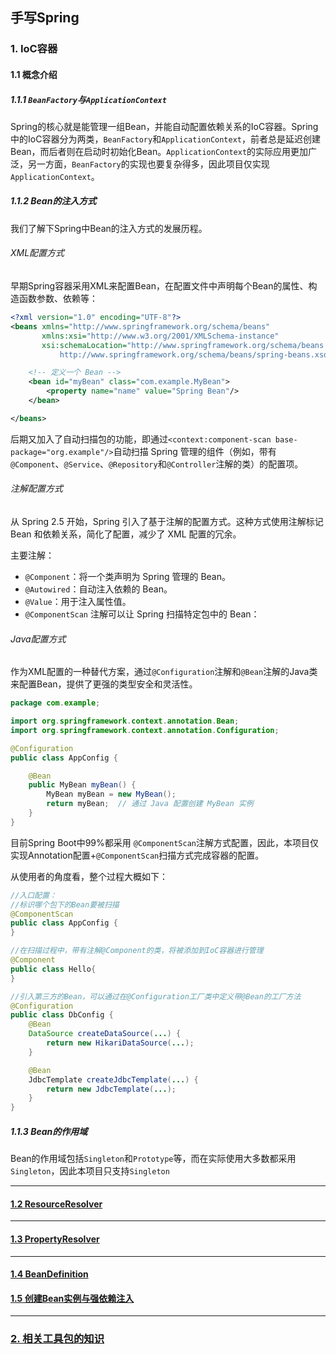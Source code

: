 ## 手写Spring

### 1. IoC容器

#### 1.1 概念介绍

##### 1.1.1 `BeanFactory`与`ApplicationContext`

Spring的核心就是能管理一组Bean，并能自动配置依赖关系的IoC容器。Spring中的IoC容器分为两类，`BeanFactory`和`ApplicationContext`，前者总是延迟创建Bean，而后者则在启动时初始化Bean。`ApplicationContext`的实际应用更加广泛，另一方面，`BeanFactory`的实现也要复杂得多，因此项目仅实现`ApplicationContext`。

##### 1.1.2 Bean的注入方式

我们了解下Spring中Bean的注入方式的发展历程。

###### XML配置方式

早期Spring容器采用XML来配置Bean，在配置文件中声明每个Bean的属性、构造函数参数、依赖等：
```xml
<?xml version="1.0" encoding="UTF-8"?>
<beans xmlns="http://www.springframework.org/schema/beans"
       xmlns:xsi="http://www.w3.org/2001/XMLSchema-instance"
       xsi:schemaLocation="http://www.springframework.org/schema/beans 
           http://www.springframework.org/schema/beans/spring-beans.xsd">

    <!-- 定义一个 Bean -->
    <bean id="myBean" class="com.example.MyBean">
        <property name="name" value="Spring Bean"/>
    </bean>

</beans>
```

后期又加入了自动扫描包的功能，即通过`<context:component-scan base-package="org.example"/>`自动扫描 Spring 管理的组件（例如，带有`@Component`、`@Service`、`@Repository`和`@Controller`注解的类）的配置项。

###### 注解配置方式

从 Spring 2.5 开始，Spring 引入了基于注解的配置方式。这种方式使用注解标记 Bean 和依赖关系，简化了配置，减少了 XML 配置的冗余。

主要注解：
- `@Component`：将一个类声明为 Spring 管理的 Bean。
- `@Autowired`：自动注入依赖的 Bean。
- `@Value`：用于注入属性值。
- `@ComponentScan` 注解可以让 Spring 扫描特定包中的 Bean：

###### Java配置方式

作为XML配置的一种替代方案，通过`@Configuration`注解和`@Bean`注解的Java类来配置Bean，提供了更强的类型安全和灵活性。

```java
package com.example;

import org.springframework.context.annotation.Bean;
import org.springframework.context.annotation.Configuration;

@Configuration
public class AppConfig {

    @Bean
    public MyBean myBean() {
        MyBean myBean = new MyBean();
        return myBean;  // 通过 Java 配置创建 MyBean 实例
    }
}
```

目前Spring Boot中99%都采用
`@ComponentScan`注解方式配置，因此，本项目仅实现Annotation配置+`@ComponentScan`扫描方式完成容器的配置。

从使用者的角度看，整个过程大概如下：

```java
//入口配置：
//标识哪个包下的Bean要被扫描
@ComponentScan
public class AppConfig {
}

//在扫描过程中，带有注解@Component的类，将被添加到IoC容器进行管理
@Component
public class Hello{
}

//引入第三方的Bean，可以通过在@Configuration工厂类中定义带@Bean的工厂方法
@Configuration
public class DbConfig {
    @Bean
    DataSource createDataSource(...) {
        return new HikariDataSource(...);
    }

    @Bean
    JdbcTemplate createJdbcTemplate(...) {
        return new JdbcTemplate(...);
    }
}
```

##### 1.1.3 Bean的作用域

Bean的作用域包括`Singleton`和`Prototype`等，而在实际使用大多数都采用`Singleton`，因此本项目只支持`Singleton`

----

#### [1.2 ResourceResolver](https://github.com/qk-antares/antares-spring/blob/master/doc/IoC/1.2_ResourceResolver.md)

-----

#### [1.3 PropertyResolver](https://github.com/qk-antares/antares-spring/blob/master/doc/IoC/1.3_PropertyResolver.md)

---

#### [1.4 BeanDefinition](https://github.com/qk-antares/antares-spring/blob/master/doc/IoC/1.4_BeanDefinition.md)

#### [1.5 创建Bean实例与强依赖注入](https://github.com/qk-antares/antares-spring/blob/master/doc/IoC/1.5_BeanCreate&SInject.md)

----

### [2. 相关工具包的知识](https://github.com/qk-antares/antares-spring/blob/master/doc/utils/2_Utils.md)
